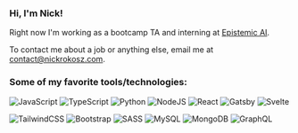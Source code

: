 <!--<pre align="center">
 __   __  __  ______  __  __       ______  ______  __  __  ______  ______  ______    
/\ "-.\ \/\ \/\  ___\/\ \/ /      /\  == \/\  __ \/\ \/ / /\  __ \/\  ___\/\___  \   
\ \ \-.  \ \ \ \ \___\ \  _"-.    \ \  __<\ \ \/\ \ \  _"-\ \ \/\ \ \___  \/_/  /__  
 \ \_\\"\_\ \_\ \_____\ \_\ \_\    \ \_\ \_\ \_____\ \_\ \_\ \_____\/\_____\/\_____\ 
  \/_/ \/_/\/_/\/_____/\/_/\/_/     \/_/\/_/\/_____/\/_/\/_/\/_____/\/_____/\/_____/ 
                                                                                     
</pre>-->
### Hi, I'm Nick! <!--👋-->

<!--I'm a software developer currently seeking work-->

Right now I'm working as a bootcamp TA and interning at <a href="https://www.epistemic.ai/" target="__blank">Epistemic AI</a>.

To contact me about a job or anything else, email me at [contact@nickrokosz.com](mailto:contact@nickrokosz.com).

### Some of my favorite tools/technologies:
<img alt="JavaScript" src="https://img.shields.io/badge/javascript%20-%23F7E01C.svg?&style=for-the-badge&logo=javascript&logoColor=%23000000"/> <img alt="TypeScript" src="https://img.shields.io/badge/typescript%20-%233078C6.svg?&style=for-the-badge&logo=typescript&logoColor=white"/> <img alt="Python" src="https://img.shields.io/badge/python%20-%234584B6.svg?&style=for-the-badge&logo=python&logoColor=ffde57"/> <img alt="NodeJS" src="https://img.shields.io/badge/node.js%20-%23339933.svg?&style=for-the-badge&logo=node.js&logoColor=white"/> <img alt="React" src="https://img.shields.io/badge/react%20-%2320232a.svg?&style=for-the-badge&logo=react&logoColor=%2361DAFB"/> <img alt="Gatsby" src="https://img.shields.io/badge/gatsby%20-%23663399.svg?&style=for-the-badge&logo=gatsby&logoColor=white"/> <img alt="Svelte" src="https://img.shields.io/badge/svelte%20-%23FF3F01.svg?&style=for-the-badge&logo=svelte&logoColor=white"/>

<img alt="TailwindCSS" src="https://img.shields.io/badge/tailwind%20css%202.0%20-%2301B6D4.svg?&style=for-the-badge&logo=tailwind-css&logoColor=white"/> <img alt="Bootstrap" src="https://img.shields.io/badge/bootstrap%205%20-%237952B3.svg?&style=for-the-badge&logo=bootstrap&logoColor=white"/> <img alt="SASS" src="https://img.shields.io/badge/SASS%20-%23C69.svg?&style=for-the-badge&logo=SASS&logoColor=white"/> <img alt="MySQL" src="https://img.shields.io/badge/mysql-%2300758F.svg?&style=for-the-badge&logo=mysql&logoColor=F29111"/> <img alt="MongoDB" src ="https://img.shields.io/badge/MongoDB-%2313AA52.svg?&style=for-the-badge&logo=mongodb&logoColor=white"/> <img alt="GraphQL" src="https://img.shields.io/badge/-GraphQL-E00298?style=for-the-badge&logo=graphql"/>









<!-- <img align="right" src="https://github-readme-stats.vercel.app/api/top-langs/?username=nicholasrokosz&theme=default&layout=compact&langs_count=6"></img>
### Skills:
- 👨‍💻 JavaScript, TypeScript, Python
- ⚙️ React, Gatsby, Svelte
- 👁️ Tailwind CSS 2.0, Bootstrap 5, SASS
- 💽 MySQL, MongoDB, GraphQL -->


<!-- **nicholasrokosz/nicholasrokosz** is a ✨ _special_ ✨ repository because its `README.md` (this file) appears on your GitHub profile.

Here are some ideas to get you started:

- 🔭 I’m currently working on ...
- 🌱 I’m currently learning ...
- 👯 I’m looking to collaborate on ...
- 🤔 I’m looking for help with ...
- 💬 Ask me about ...
- 📫 How to reach me: ...
- 😄 Pronouns: ...
- ⚡ Fun fact: ...
-->
